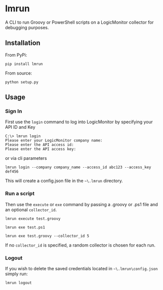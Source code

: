 # lmrun

A CLI to run Groovy or PowerShell scripts on a LogicMonitor collector for debugging purposes.

## Installation

From PyPi:

`pip install lmrun`

From source:

`python setup.py`

## Usage

### Sign In

First use the `login` command to log into LogicMonitor by specifying your API ID and Key

```
C:\> lmrun login
Please enter your LogicMonitor company name:
Please enter the API access id:
Please enter the API access key:
```

or via cli parameters

```
lmrun login --company company_name --access_id abc123 --access_key def456
```

This will create a config.json file in the `~\.lmrun` directory.

### Run a script

Then use the `execute` or `exe` command by passing a .groovy or .ps1 file and an optional `collector_id`.

```
lmrun execute test.groovy
```

```
lmrun exe test.ps1
```

```
lmrun exe test.groovy --collector_id 5
```

If no `collector_id` is specified, a random collector is chosen for each run.

### Logout

If you wish to delete the saved credentials located in `~\.lmrun\config.json` simply run:

```
lmrun logout
```
